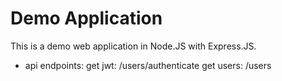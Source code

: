# Demo Application

This is a demo web application in Node.JS with Express.JS.  

- api endpoints:
 get jwt:  /users/authenticate
 get users: /users
